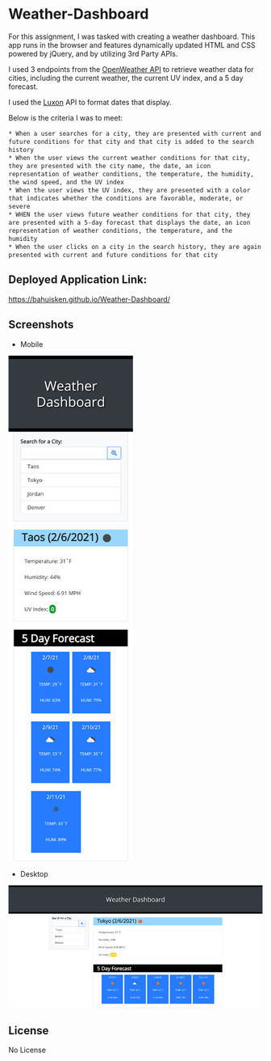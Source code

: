 # Weather-Dashboard

For this assignment, I was tasked with creating a weather dashboard. This app runs in the browser and features dynamically updated HTML and CSS powered by jQuery, and by utilizing 3rd Party APIs.

I used 3 endpoints from the [OpenWeather API](https://openweathermap.org/api) to retrieve weather data for cities, including the current weather, the current UV index, and a 5 day forecast. 

I used the [Luxon](https://moment.github.io/luxon/) API to format dates that display. 

Below is the criteria I was to meet:

    * When a user searches for a city, they are presented with current and future conditions for that city and that city is added to the search history
    * When the user views the current weather conditions for that city, they are presented with the city name, the date, an icon representation of weather conditions, the temperature, the humidity, the wind speed, and the UV index
    * When the user views the UV index, they are presented with a color that indicates whether the conditions are favorable, moderate, or severe
    * WHEN the user views future weather conditions for that city, they are presented with a 5-day forecast that displays the date, an icon representation of weather conditions, the temperature, and the humidity
    * When the user clicks on a city in the search history, they are again presented with current and future conditions for that city

## Deployed Application Link:

https://bahuisken.github.io/Weather-Dashboard/

## Screenshots

- Mobile

![Mobile Weather Dashboard demo](./assets/images/weather-dashboard-mobile.png)

- Desktop

![Desktop Weather Dashboard demo](./assets/images/weather-dashboard-desktop.png)

## License

No License
